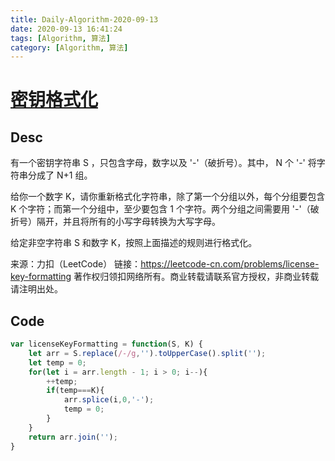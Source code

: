 ```yaml
---
title: Daily-Algorithm-2020-09-13
date: 2020-09-13 16:41:24
tags: [Algorithm, 算法]
category: [Algorithm, 算法]
---
```


# [密钥格式化](https://leetcode-cn.com/problems/license-key-formatting/)

## Desc

有一个密钥字符串 S ，只包含字母，数字以及 '-'（破折号）。其中， N 个 '-' 将字符串分成了 N+1 组。

给你一个数字 K，请你重新格式化字符串，除了第一个分组以外，每个分组要包含 K 个字符；而第一个分组中，至少要包含 1 个字符。两个分组之间需要用 '-'（破折号）隔开，并且将所有的小写字母转换为大写字母。

给定非空字符串 S 和数字 K，按照上面描述的规则进行格式化。



来源：力扣（LeetCode）
链接：https://leetcode-cn.com/problems/license-key-formatting
著作权归领扣网络所有。商业转载请联系官方授权，非商业转载请注明出处。



## Code	

```js
var licenseKeyFormatting = function(S, K) {
    let arr = S.replace(/-/g,'').toUpperCase().split('');
    let temp = 0;
    for(let i = arr.length - 1; i > 0; i--){
        ++temp;
        if(temp===K){
            arr.splice(i,0,'-');
            temp = 0;
        }
    }
    return arr.join('');
}
```

